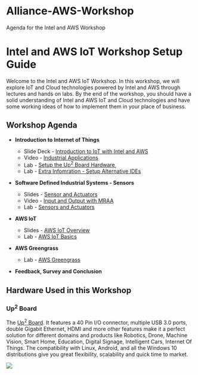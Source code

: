 # Alliance-AWS-Workshop
Agenda for the Intel and AWS Workshop

# Intel and AWS IoT Workshop Setup Guide
Welcome to the Intel and AWS IoT Workshop. In this workshop, we will explore IoT and Cloud technologies powered by Intel and AWS through lectures and hands on labs. By the end of the workshop, you should have a solid understanding of Intel and AWS IoT and Cloud technologies and have some working ideas of how to implement them in your place of business.

## Workshop Agenda
* **Introduction to Internet of Things**
  - Slide Deck - [Introduction to IoT with Intel and AWS](https://github.com/SSG-DRD-IOT/Alliance-AWS-Workshop/blob/master/Intel%20and%20AWS.pptx)
  - Video - [Industrial Applications](https://www.intel.com/content/www/us/en/industrial-automation/overview.html)
  - Lab - [Setup the Up<sup>2</sup> Board Hardware](https://ssg-drd-iot.github.io/lab-up2-setup),
  - Lab - [Extra Infomration - Setup Alternative IDEs](https://ssg-drd-iot.github.io/doc-alternative-IDEs)
  
  
* **Software Defined Industrial Systems - Sensors**
  - Slides - [Sensor and Actuators](https://github.com/SSG-DRD-IOT/Alliance-AWS-Workshop/blob/master/Sensors%20and%20Actuators.pptx)
  - Video - [Input and Output with MRAA](https://www.youtube.com/watch?v=hY4HudLuvEM)
  - Lab - [Sensors and Actuators](https://ssg-drd-iot.github.io/toc-sensors)

* **AWS IoT**
  - Slides - [AWS IoT Overview](https://github.com/SSG-DRD-IOT/Alliance-AWS-Workshop/blob/master/AWS_IoT_Workshop_2017_public.pdf)
  - Lab - [AWS IoT Basics](https://ssg-drd-iot.github.io/lab-aws-iot/)
  
* **AWS Greengrass**
  - Lab - [AWS Greengrass](https://ssg-drd-iot.github.io/lab-aws-greengrass/)

* **Feedback, Survey and Conclusion**


## Hardware Used in this Workshop

### Up<sup>2</sup> Board
The [Up<sup>2</sup> Board](http://www.up-board.org/upsquared/). It features a 40 Pin I/O connector, multiple USB 3.0 ports, double Gigabit Ethernet, HDMI and more other features make it a perfect solution for different domains and products like Robotics, Drone, Machine Vision, Smart Home, Education, Digital Signage, Intelligent Cars, Internet Of Things. The compatibility with Linux, Android, and all the Windows 10 distributions give you great flexibility, scalability and quick time to market.

![](images/up2.png)
